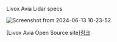 Livox Avia Lidar specs






![Screenshot from 2024-06-13 10-23-52](https://github.com/ansdydwns00/YongJun_ws/assets/81146105/500f79ae-b31d-41ec-8a5c-30ad969f801b)







[Livox Avia Open Source site][링크](https://github.com/Livox-SDK?tab=repositories&q=&type=&language=&sort=stargazers)

